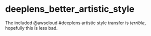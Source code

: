 # deeplens_better_artistic_style
The included @awscloud #deeplens artistic style transfer is *terrible*, hopefully this is less bad. 
